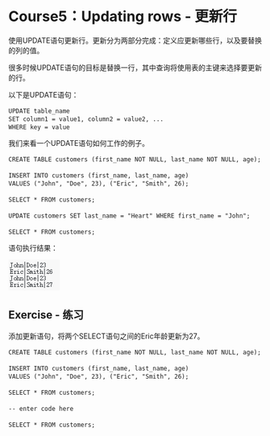 # **Course5：Updating rows - 更新行**
使用UPDATE语句更新行。更新分为两部分完成：定义应更新哪些行，以及要替换的列的值。

很多时候UPDATE语句的目标是替换一行，其中查询将使用表的主键来选择要更新的行。

以下是UPDATE语句：
```
UPDATE table_name
SET column1 = value1, column2 = value2, ...
WHERE key = value
```

我们来看一个UPDATE语句如何工作的例子。
```
CREATE TABLE customers (first_name NOT NULL, last_name NOT NULL, age);

INSERT INTO customers (first_name, last_name, age)
VALUES ("John", "Doe", 23), ("Eric", "Smith", 26);

SELECT * FROM customers;

UPDATE customers SET last_name = "Heart" WHERE first_name = "John";

SELECT * FROM customers;
```

语句执行结果：

![SQL](./photos/Course5/C5-1.PNG)

## Exercise - 练习
添加更新语句，将两个SELECT语句之间的Eric年龄更新为27。

```
CREATE TABLE customers (first_name NOT NULL, last_name NOT NULL, age);

INSERT INTO customers (first_name, last_name, age)
VALUES ("John", "Doe", 23), ("Eric", "Smith", 26);

SELECT * FROM customers;

-- enter code here

SELECT * FROM customers;
```
